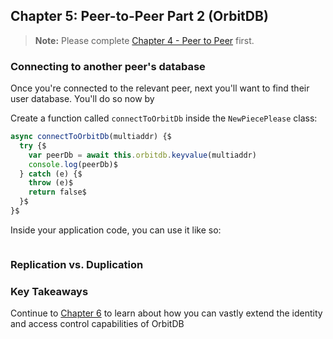 ## Chapter 5: Peer-to-Peer Part 2 (OrbitDB)

> **Note:** Please complete [Chapter 4 - Peer to Peer](./04_P2P_Part_2.md) first.

### Connecting to another peer's database

Once you're connected to the relevant peer, next you'll want to find their user database. You'll do so now by

Create a function called `connectToOrbitDb` inside the `NewPiecePlease` class:

```javascript
async connectToOrbitDb(multiaddr) {$                   
  try {$                                               
    var peerDb = await this.orbitdb.keyvalue(multiaddr)
    console.log(peerDb)$                               
  } catch (e) {$                                       
    throw (e)$                                         
    return false$                                      
  }$                                                   
}$                                                     
```

Inside your application code, you can use it like so:

```javascript
```

### Replication vs. Duplication

### Key Takeaways

Continue to [Chapter 6](./06_Identity_Permissions.md) to learn about how you can vastly extend the identity and access control capabilities of OrbitDB
